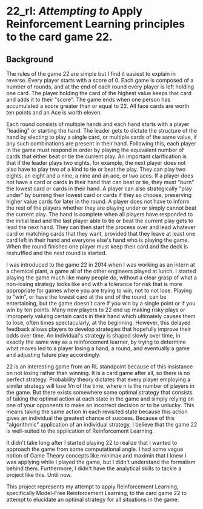 # 22_rl: *Attempting to* Apply Reinforcement Learning principles to the card game 22. 

## Background

The rules of the game 22 are simple but I find it easiest to explain in reverse. Every player starts with a score of 0. Each game is composed of a number of rounds, and at the end of each round every player is left holding one card. The player holding the card of the highest value keeps that card and adds it to their "score". The game ends when one person has accumulated a score greater than or equal to 22. All face cards are worth ten points and an Ace is worth eleven. 

Each round consists of multiple hands and each hand starts with a player "leading" or starting the hand. The leader gets to dictate the structure of the hand by electing to play a single card, or multiple cards of the same value, if any such combinations are present in their hand. Following this, each player in the game must respond in order by playing the equivalent number of cards that either beat or tie the current play. An important clarification is that if the leader plays two eights, for example, the next player does not also have to play two of a kind to tie or beat the play. They can play two eights, an eight and a nine, a nine and an ace, or two aces. If a player does not have a card or cards in their hand that can beat or tie, they must "burn" the lowest card or cards in their hand. A player can also strategically "play under" by burning their lowest card or cards if they so choose, preserving higher value cards for later in the round. A player does not have to inform the rest of the players whether they are playing under or simply cannot beat the current play. The hand is complete when all players have responded to the initial lead and the last player able to tie or beat the current play gets to lead the next hand. They can then start the process over and lead whatever card or matching cards that they want, provided that they leave at least one card left in their hand and everyone else's hand who is playing the game. When the round finishes one player must keep their card and the deck is reshuffled and the next round is started. 

I was introduced to the game 22 in 2014 when I was working as an intern at a chemical plant, a game all of the other engineers played at lunch. I started playing the game much like many people do, without a clear grasp of what a non-losing strategy looks like and with a tolerance for risk that is more appropriate for games where you are trying to win, not to not lose. Playing to "win", or have the lowest card at the end of the round, can be entertaining, but the game doesn't care if you win by a single point or if you win by ten points. Many new players to 22 end up making risky plays or improperly valuing certain cards in their hand which ultimately causes them to lose, often times spectacularly, at the beginning. However, this delayed feedback allows players to develop strategies that hopefully improve their odds over time. An individual's strategy is shaped slowly over time, in exactly the same way as a reinforcement learner, by trying to determine what moves led to a player losing a hand, a round, and eventually a game and adjusting future play accordingly. 

22 is an interesting game from an RL standpoint because of this insistance on not losing rather than winning. It is a card game after all, so there is no perfect strategy. Probability theory dictates that every player employing a similar strategy will lose 1/n of the time, where n is the number of players in the game. But there exists somewhere some optimal strategy that consists of taking the optimal action at each state in the game and simply relying on one of your opponents to make an incorrect decision or to be unlucky. This means taking the same action in each revisited state because this action gives an individual the greatest chance of success. Because of this "algorithmic" application of an individual strategy, I believe that the game 22 is well-suited to the application of Reinforcement Learning.

It didn't take long after I started playing 22 to realize that I wanted to approach the game from some computational angle. I had some vague notion of Game Theory concepts like minimax and maximin that I knew I was applying while I played the game, but I didn't understand the formalism behind them. Furthermore, I didn't have the analytical skills to tackle a project like this. Until now. 

This project represents my attempt to apply Reinforcement Learning, specifically Model-Free Reinforcement Learning, to the card game 22 to attempt to elucidate an optimal strategy for all situations in the game. 

